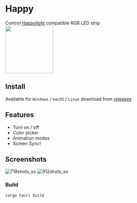 # Happy

Control [Happylight](https://play.google.com/store/apps/details?id=com.xiaoyu.hlight) compatible RGB LED strip  
<img style="width:150px;height:150px;" src="https://github.com/thewh1teagle/happy/assets/61390950/974fcdeb-9ba4-4372-9cac-1e0b96fbfed0"></img>    

## Install
Available for `Windows` / `macOS` / `Linux`
download from [releases](https://github.com/thewh1teagle/happy/releases/latest)

## Features
- Turn on / off
- Color picker
- Animation modes
- Screen Sync!

## Screenshots
![718shots_so](https://github.com/thewh1teagle/happy/assets/61390950/9c381e67-c12a-48c1-a039-a290a09c5617)
![912shots_so](https://github.com/thewh1teagle/happy/assets/61390950/c30ca640-d40f-45b1-ad29-e755f544cb11)



### Build
```shell
cargo tauri build
```
